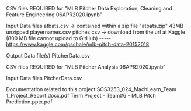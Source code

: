 CSV files REQUIRED for 
"MLB Pitcher Data Exploration, Cleaning and Feature Engineering 06APR2020.ipynb"

Input Data files
atbats.csv -> contained within a zip file "atbats.zip" 43MB unzipped
playernames.csv
pitches.csv -> download from the url at Kaggle (800 MB file cannot upload to GitHub) ----- https://www.kaggle.com/pschale/mlb-pitch-data-20152018

Output Data file(s)
PitcherData.csv


CSV files REQUIRED for "MLB Pitcher Analysis 06APR2020.ipynb"

Input Data files
PitcherData.csv



Documentation related to this project
SCS3253_024_MachLearn_Team 1_Project_Report.docx.pdf
Term Project - Team#6 - MLB Pitch Prediction.pptx.pdf
